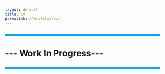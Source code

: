 ```yaml
---
layout: default
title: CV
permalink: /Portfolio/cv/
---
```



<hr style="all: unset; display: block; height: 6px; background-color: #00aaff; margin: 2em 0;">

# --- Work In Progress---

<hr style="all: unset; display: block; height: 6px; background-color: #00aaff; margin: 2em 0;">
